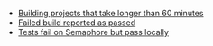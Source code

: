 - [Building projects that take longer than 60 minutes](/docs/build-takes-longer-than-an-hour.html)
- [Failed build reported as passed](/docs/failed-build-reported-as-passed.html)
- [Tests fail on Semaphore but pass locally](/docs/tests-fail-on-semaphore-but-pass-locally.html)
